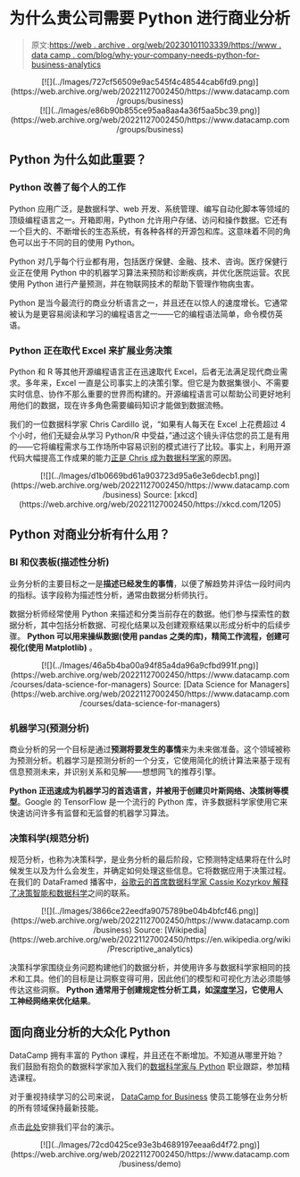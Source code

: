# 为什么贵公司需要 Python 进行商业分析

> 原文:[https://web . archive . org/web/20230101103339/https://www . data camp . com/blog/why-your-company-needs-python-for-business-analytics](https://web.archive.org/web/20230101103339/https://www.datacamp.com/blog/why-your-company-needs-python-for-business-analytics)

<center>[![](../Images/727cf56509e9ac545f4c48544cab6fd9.png)](https://web.archive.org/web/20221127002450/https://www.datacamp.com/groups/business)</center>

<center>[![](../Images/e86b90b855ce95aa8aa4a36f5aa5bc39.png)](https://web.archive.org/web/20221127002450/https://www.datacamp.com/groups/business)</center>

## Python 为什么如此重要？

### Python 改善了每个人的工作

Python 应用广泛，是数据科学、web 开发、系统管理、编写自动化脚本等领域的顶级编程语言之一。开箱即用，Python 允许用户存储、访问和操作数据。它还有一个巨大的、不断增长的生态系统，有各种各样的开源包和库。这意味着不同的角色可以出于不同的目的使用 Python。

Python 对几乎每个行业都有用，包括医疗保健、金融、技术、咨询。医疗保健行业正在使用 Python 中的机器学习算法来预防和诊断疾病，并优化医院运营。农民使用 Python 进行产量预测，并在物联网技术的帮助下管理作物病虫害。

Python 是当今最流行的商业分析语言之一，并且还在以惊人的速度增长。它通常被认为是更容易阅读和学习的编程语言之一——它的编程语法简单，命令模仿英语。

### Python 正在取代 Excel 来扩展业务决策

Python 和 R 等其他开源编程语言正在迅速取代 Excel，后者无法满足现代商业需求。多年来，Excel 一直是公司事实上的决策引擎。但它是为数据集很小、不需要实时信息、协作不那么重要的世界而构建的。开源编程语言可以帮助公司更好地利用他们的数据，现在许多角色需要编码知识才能做到数据流畅。

我们的一位数据科学家 Chris Cardillo 说，“如果有人每天在 Excel 上花费超过 4 个小时，他们无疑会从学习 Python/R 中受益，”通过这个镜头评估您的员工是有用的——它将编程需求与工作场所中容易识别的模式进行了比较。事实上，利用开源代码大幅提高工作成果的能力[正是 Chris 成为数据科学家](https://web.archive.org/web/20221127002450/https://www.datacamp.com/community/blog/how-a-non-data-scientist-learned-r)的原因。

<center>[![](../Images/d1b0669bd61a903723d95a6e3e6decb1.png)](https://web.archive.org/web/20221127002450/https://www.datacamp.com/business) Source: [xkcd](https://web.archive.org/web/20221127002450/https://xkcd.com/1205)</center>

## Python 对商业分析有什么用？

### BI 和仪表板(描述性分析)

业务分析的主要目标之一是**描述已经发生的事情**，以便了解趋势并评估一段时间内的指标。该字段称为描述性分析，通常由数据分析师执行。

数据分析师经常使用 Python 来描述和分类当前存在的数据。他们参与探索性的数据分析，其中包括分析数据、可视化结果以及创建观察结果以形成分析中的后续步骤。 **Python 可以用来操纵数据(使用 pandas 之类的库)，精简工作流程，创建可视化(使用 Matplotlib)** 。

<center>[![](../Images/46a5b4ba00a94f85a4da96a9cfbd991f.png)](https://web.archive.org/web/20221127002450/https://www.datacamp.com/courses/data-science-for-managers) Source: [Data Science for Managers](https://web.archive.org/web/20221127002450/https://www.datacamp.com/courses/data-science-for-managers)</center>

### 机器学习(预测分析)

商业分析的另一个目标是通过**预测将要发生的事情**来为未来做准备。这个领域被称为预测分析。机器学习是预测分析的一个分支，它使用简化的统计算法来基于现有信息预测未来，并识别关系和见解——想想网飞的推荐引擎。

**Python 正迅速成为机器学习的首选语言，并被用于创建贝叶斯网络、决策树等模型**。Google 的 TensorFlow 是一个流行的 Python 库，许多数据科学家使用它来快速访问许多有监督和无监督的机器学习算法。

### 决策科学(规范分析)

规范分析，也称为决策科学，是业务分析的最后阶段，它预测特定结果将在什么时候发生以及为什么会发生，并确定如何处理这些信息。它将数据应用于决策过程。在我们的 DataFramed 播客中，[谷歌云的首席数据科学家 Cassie Kozyrkov 解释了决策智能和数据科学](https://web.archive.org/web/20221127002450/https://www.datacamp.com/community/podcast/decision-intelligence-data-science)之间的联系。

<center>[![](../Images/3866ce22eedfa9075789be04b4bfcf46.png)](https://web.archive.org/web/20221127002450/https://www.datacamp.com/business) Source: [Wikipedia](https://web.archive.org/web/20221127002450/https://en.wikipedia.org/wiki/Prescriptive_analytics)</center>

决策科学家围绕业务问题构建他们的数据分析，并使用许多与数据科学家相同的技术和工具。他们的目标是让洞察变得可用，因此他们的模型和可视化方法必须能够传达这些洞察。 **Python 通常用于创建规定性分析工具，如[深度学习](https://web.archive.org/web/20221127002450/https://www.datacamp.com/tutorial/deep-learning-python)，它使用人工神经网络来优化结果**。

## 面向商业分析的大众化 Python

DataCamp 拥有丰富的 Python 课程，并且还在不断增加。不知道从哪里开始？我们鼓励有抱负的数据科学家加入我们的[数据科学家与 Python](https://web.archive.org/web/20221127002450/https://www.datacamp.com/tracks/data-scientist-with-python) 职业跟踪，参加精选课程。

对于重视持续学习的公司来说， [DataCamp for Business](https://web.archive.org/web/20221127002450/https://www.datacamp.com/business) 使员工能够在业务分析的所有领域保持最新技能。

点击[此处](https://web.archive.org/web/20221127002450/https://www.datacamp.com/business/demo)安排我们平台的演示。

<center>[![](../Images/72cd0425ce93e3b4689197eeaa6d4f72.png)](https://web.archive.org/web/20221127002450/https://www.datacamp.com/business/demo)</center>
